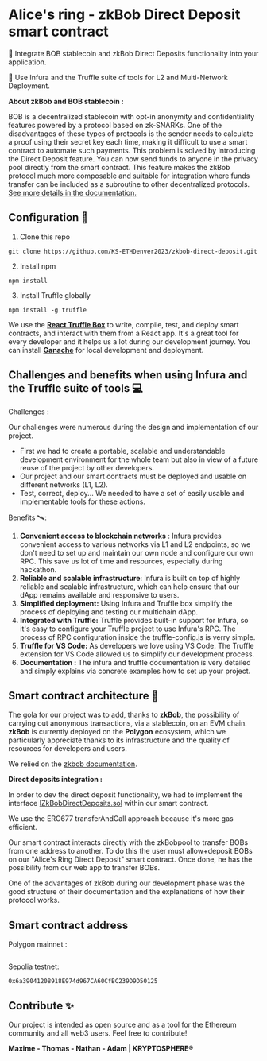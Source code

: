 # **Alice's ring - zkBob Direct Deposit smart contract**

🎯 Integrate BOB stablecoin and zkBob Direct Deposits functionality into your application.  

🎯 Use Infura and the Truffle suite of tools for L2 and Multi-Network Deployment.

**About zkBob and BOB stablecoin :**

BOB is a decentralized stablecoin with opt-in anonymity and confidentiality features powered by a protocol based on zk-SNARKs. One of the disadvantages of these types of protocols is the sender needs to calculate a proof using their secret key each time, making it difficult to use a smart contract to automate such payments. This problem is solved by introducing the Direct Deposit feature. 
You can now send funds to anyone in the privacy pool directly from the smart contract. This feature makes the zkBob protocol much more composable and suitable for integration where funds transfer can be included as a subroutine to other decentralized protocols. [See more details in the documentation.](https://docs.zkbob.com/zkbob-overview/readme)

## **Configuration** 📝

1. Clone this repo 
```
git clone https://github.com/KS-ETHDenver2023/zkbob-direct-deposit.git
```
2. Install npm
```
npm install
```
3. Install Truffle globally
```
npm install -g truffle
```

We use the **[React Truffle Box](https://trufflesuite.com/boxes/react/)** to write, compile, test, and deploy smart contracts, and interact with them from a React app. It's a great tool for every developer and it helps us a lot during our development journey.
You can install [**Ganache**](https://trufflesuite.com/ganache/) for local development and deployment.


## Challenges and benefits when using Infura and the Truffle suite of tools 💻
Challenges :

Our challenges were numerous during the design and implementation of our project.

 - First we had to create a portable, scalable and understandable development environment for the whole team but also in view of a future reuse of the project by other developers.
 - Our project and our smart contracts must be deployed and usable on different networks (L1, L2).
 - Test, correct, deploy... We needed to have a set of easily usable and implementable tools for these actions.

Benefits 🛰️:

1.  **Convenient access to blockchain networks** : Infura provides convenient access to various networks via L1 and L2 endpoints, so we don't need to set up and maintain our own node and configure our own RPC. This save us lot of time and resources, especially during hackathon.
2.  **Reliable and scalable infrastructure**: Infura is built on top of highly reliable and scalable infrastructure, which can help ensure that our dApp remains available and responsive to users.
3.  **Simplified deployment:** Using Infura and Truffle box simplify the process of deploying and testing our multichain dApp.
4.  **Integrated with Truffle:** Truffle provides built-in support for Infura, so it's easy to configure your Truffle project to use Infura's RPC. The process of RPC configuration inside the truffle-config.js is verry simple. 
5. **Truffle for VS Code:** As developers we love using VS Code. The Truffle extension for VS Code allowed us to simplify our development process.
6. **Documentation :** The infura and truffle documentation is very detailed and simply explains via concrete examples how to set up your project.

## Smart contract architecture 📏

The gola for our project was to add, thanks to **zkBob**, the possibility of carrying out anonymous transactions, via a stablecoin, on an EVM chain.
**zkBob** is currently deployed on the **Polygon** ecosystem, which we particularly appreciate thanks to its infrastructure and the quality of resources for developers and users.

We relied on the [zkbob documentation](https://docs.zkbob.com/).

**Direct deposits integration :**  

In order to dev the direct deposit functionality, we had to implement the interface [IZkBobDirectDeposits.sol](https://github.com/zkBob/zkbob-contracts/blob/develop/src/interfaces/IZkBobDirectDeposits.sol) within our smart contract.

We use the ERC677 transferAndCall approach because it's more gas efficient.

Our smart contract interacts directly with the zkBobpool to transfer BOBs from one address to another.
To do this the user must allow+deposit BOBs on our "Alice's Ring Direct Deposit" smart contract. 
Once done, he has the possibility from our web app to transfer BOBs.

One of the advantages of zkBob during our development phase was the good structure of their documentation and the explanations of how their protocol works.


## Smart contract address

Polygon mainnet : 
```
```

Sepolia testnet: 
```
0x6a39041208918E974d967CA60CfBC239D9D50125
```

## Contribute ✨

Our project is intended as open source and as a tool for the Ethereum community and all web3 users. 
Feel free to contribute!

**Maxime - Thomas - Nathan - Adam | KRYPTOSPHERE®**
